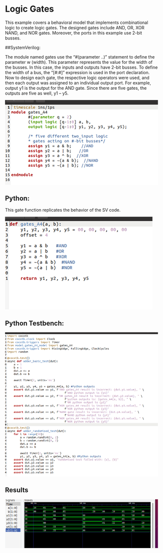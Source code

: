 # Logic Gates

This example covers a behavioral model that implements combinational logic to create logic gates. The designed gates include AND, OR, XOR NAND, and NOR gates. Moreover, the ports in this example use 2-bit busses.


##SystemVerilog:

The module named gates use the “#(parameter ..)” statement to define the parameter w (width). This parameter represents the value for the width of the busses. In this case, the inputs and outputs have 2-bit busses. To define the width of a bus, the “[#:#]” expression is used in the port declaration. Now to design each gate, the respective logic operators were used, and then each output was assigned to an individual output port. For example, output y1 is the output for the AND gate. Since there are five gates, the outputs are five as well, y1 – y5.

![img](/Img/GT1.png)

## Python:
This gate function replicates the behavior of the SV code.

![img](/Img/GT2.png)

## Python Testbench:
![img](/Img/GT3.png)

## Results
![img](/Img/GT4.png)
